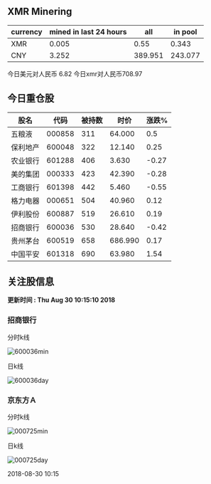 ## XMR Minering

|currency|mined in last 24 hours|all|in pool|
|---|---|---|---|
|XMR|0.005|0.55|0.343|
|CNY|3.252|389.951|243.077|

今日美元对人民币 6.82	今日xmr对人民币708.97


## 今日重仓股 

|股名|代码|被持数|时价|涨跌%|
|---|---|---|---|---|
|五粮液|000858|311|64.000|0.5|
|保利地产|600048|322|12.140|0.25|
|农业银行|601288|406|3.630|-0.27|
|美的集团|000333|423|42.390|-0.28|
|工商银行|601398|442|5.460|-0.55|
|格力电器|000651|504|40.960|0.12|
|伊利股份|600887|519|26.610|0.19|
|招商银行|600036|530|28.640|-0.42|
|贵州茅台|600519|658|686.990|0.17|
|中国平安|601318|690|63.980|1.54|

## 关注股信息
**更新时间 : Thu Aug 30 10:15:10 2018**
### 招商银行 
分时k线

![600036min](http://image.sinajs.cn/newchart/min/n/sh600036.gif)

日k线

![600036day](http://image.sinajs.cn/newchart/daily/n/sh600036.gif)

### 京东方Ａ 
分时k线

![000725min](http://image.sinajs.cn/newchart/min/n/sz000725.gif)

日k线

![000725day](http://image.sinajs.cn/newchart/daily/n/sz000725.gif)

2018-08-30 10:15